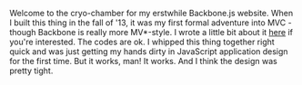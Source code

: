 Welcome to the cryo-chamber for my erstwhile Backbone.js website.  When I built this thing in the fall of '13, it was my first formal adventure into MVC - though Backbone is really more MV*-style.  I wrote a little bit about it [here](http://internetross.me/jekyll-sunk-your-backbone-ship/) if you're interested. The codes are ok. I whipped this thing together right quick and was just getting my hands dirty in JavaScript application design for the first time. But it works, man! It works. And I think the design was pretty tight.
